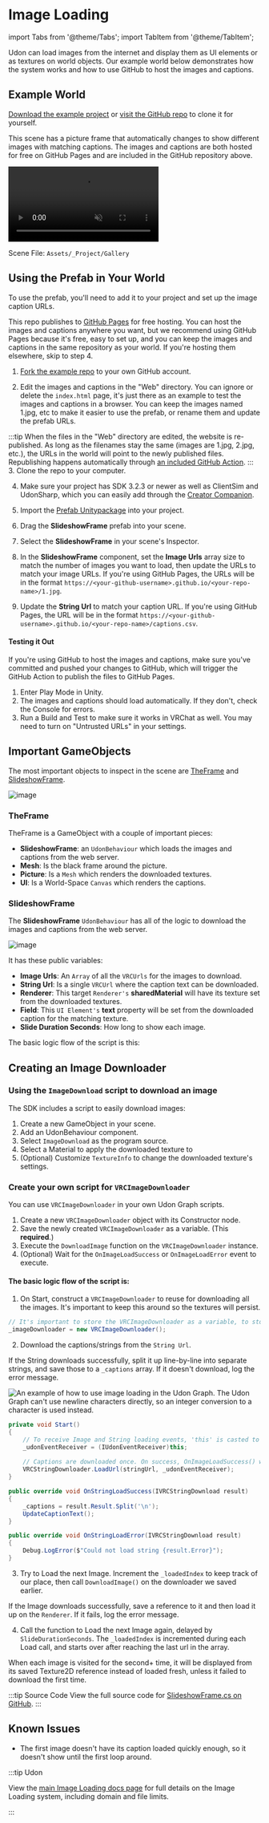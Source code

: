 # Image Loading

import Tabs from '@theme/Tabs';
import TabItem from '@theme/TabItem';

Udon can load images from the internet and display them as UI elements or as textures on world objects. Our example world below demonstrates how the system works and how to use GitHub to host the images and captions.

## Example World

[Download the example project](https://github.com/vrchat-community/examples-image-loading/archive/refs/heads/main.zip) or [visit the GitHub repo](https://github.com/vrchat-community/examples-image-loading) to clone it for yourself.

This scene has a picture frame that automatically changes to show different images with matching captions. The images and captions are both hosted for free on GitHub Pages and are included in the GitHub repository above.

<video loop="loop" autoplay="autoplay" muted>
  <source src="/img/worlds/image-loader.mp4" type="video/mp4" />
    Your browser does not support the video tag.
</video>

Scene File: `Assets/_Project/Gallery`

## Using the Prefab in Your World

To use the prefab, you'll need to add it to your project and set up the image caption URLs.

This repo publishes to [GitHub Pages](https://pages.github.com/) for free hosting. You can host the images and captions anywhere you want, but we recommend using GitHub Pages because it's free, easy to set up, and you can keep the images and captions in the same repository as your world. If you're hosting them elsewhere, skip to step 4.

1. [Fork the example repo](https://github.com/vrchat-community/examples-image-loading/fork) to your own GitHub account.

2. Edit the images and captions in the "Web" directory. You can ignore or delete the `index.html` page, it's just there as an example to test the images and captions in a browser. You can keep the images named 1.jpg, etc to make it easier to use the prefab, or rename them and update the prefab URLs. 

:::tip
When the files in the "Web" directory are edited, the website is re-published. As long as the filenames stay the same (images are 1.jpg, 2.jpg, etc.), the URLs in the world will point to the newly published files. Republishing happens automatically through [an included GitHub Action](https://github.com/vrchat-community/examples-image-loading/actions/workflows/static.yml).
:::
3. Clone the repo to your computer.

4. Make sure your project has SDK 3.2.3 or newer as well as ClientSim and UdonSharp, which you can easily add through the [Creator Companion](https://vcc.docs.vrchat.com/).

5. Import the [Prefab Unitypackage](https://github.com/vrchat-community/examples-image-loading/releases/download/0.2.0/SlideshowFrame.unitypackage) into your project.

6. Drag the **SlideshowFrame** prefab into your scene.

7. Select the **SlideshowFrame** in your scene's Inspector.

8. In the **SlideshowFrame** component, set the **Image Urls** array size to match the number of images you want to load, then update the URLs to match your image URLs. If you're using GitHub Pages, the URLs will be in the format `https://<your-github-username>.github.io/<your-repo-name>/1.jpg`.

9. Update the **String Url** to match your caption URL. If you're using GitHub Pages, the URL will be in the format `https://<your-github-username>.github.io/<your-repo-name>/captions.csv`.

#### Testing it Out

If you're using GitHub to host the images and captions, make sure you've committed and pushed your changes to GitHub, which will trigger the GitHub Action to publish the files to GitHub Pages.

1. Enter Play Mode in Unity.
2. The images and captions should load automatically. If they don't, check the Console for errors.
3. Run a Build and Test to make sure it works in VRChat as well. You may need to turn on "Untrusted URLs" in your settings.

## Important GameObjects

The most important objects to inspect in the scene are [TheFrame](#theframe) and [SlideshowFrame](#slideshowframe). 


![image](https://user-images.githubusercontent.com/737888/219288603-2fc2753b-27a1-4f61-ad22-a51df527907d.png)

### TheFrame

TheFrame is a GameObject with a couple of important pieces:
* **SlideshowFrame**: an `UdonBehaviour` which loads the images and captions from the web server.
* **Mesh**: Is the black frame around the picture.
* **Picture**: Is a `Mesh` which renders the downloaded textures.
* **UI**: Is a World-Space `Canvas` which renders the captions.

### SlideshowFrame

The **SlideshowFrame** `UdonBehaviour` has all of the logic to download the images and captions from the web server.

![image](https://user-images.githubusercontent.com/737888/219288738-ace09705-18d4-4f8e-bb45-792ff662bf7b.png)

It has these public variables:
* **Image Urls**: An `Array` of all the `VRCUrls` for the images to download.
* **String Url**: Is a single `VRCUrl` where the caption text can be downloaded.
* **Renderer**: This target `Renderer's` **sharedMaterial** will have its texture set from the downloaded textures.
* **Field**: This `UI Element's` **text** property will be set from the downloaded caption for the matching texture.
* **Slide Duration Seconds**: How long to show each image.

The basic logic flow of the script is this:

## Creating an Image Downloader

### Using the `ImageDownload` script to download an image

The SDK includes a script to easily download images:

1. Create a new GameObject in your scene.
2. Add an UdonBehaviour component.
3. Select `ImageDownload` as the program source.
4. Select a Material to apply the downloaded texture to
5. (Optional) Customize `TextureInfo` to change the downloaded texture's settings. 

### Create your own script for `VRCImageDownloader`

You can use `VRCImageDownloader` in your own Udon Graph scripts.

1. Create a new `VRCImageDownloader` object with its Constructor node.
2. Save the newly created `VRCImageDownloader` as a variable. (This **required**.)
3. Execute the `DownloadImage` function on the `VRCImageDownloader` instance.
4. (Optional) Wait for the `OnImageLoadSuccess` or `OnImageLoadError` event to execute.

#### The basic logic flow of the script is:

1. On Start, construct a `VRCImageDownloader` to reuse for downloading all the images. It's important to keep this around so the textures will persist.

```csharp
// It's important to store the VRCImageDownloader as a variable, to stop it from being garbage collected!
_imageDownloader = new VRCImageDownloader();
```

2. Download the captions/strings from the `String Url`.

If the String downloads successfully, split it up line-by-line into separate strings, and save those to a `_captions` array. If it doesn't download, log the error message.


<Tabs groupId="udon-compiler-language">
<TabItem value="graph" label="Udon Graph">

![An example of how to use image loading in the Udon Graph. The Udon Graph can't use newline characters directly, so an integer conversion to a character is used instead.](/img/worlds/string-load-graph-example.png)

</TabItem>
<TabItem value="cs" label="UdonSharp">

```cs
private void Start()
{
    // To receive Image and String loading events, 'this' is casted to the type needed
    _udonEventReceiver = (IUdonEventReceiver)this;
        
    // Captions are downloaded once. On success, OnImageLoadSuccess() will be called.
    VRCStringDownloader.LoadUrl(stringUrl, _udonEventReceiver);
}

public override void OnStringLoadSuccess(IVRCStringDownload result)
{
    _captions = result.Result.Split('\n');
    UpdateCaptionText();
}

public override void OnStringLoadError(IVRCStringDownload result)
{
    Debug.LogError($"Could not load string {result.Error}");
}
```

</TabItem>
</Tabs>

3. Try to Load the next Image. Increment the `_loadedIndex` to keep track of our place, then call `DownloadImage()` on the downloader we saved earlier.

If the Image downloads successfully, save a reference to it and then load it up on the `Renderer`. If it fails, log the error message.

4. Call the function to Load the next Image again, delayed by `SlideDurationSeconds`. The `_loadedIndex` is incremented during each Load call, and starts over after reaching the last url in the array.

When each image is visited for the second+ time, it will be displayed from its saved Texture2D reference instead of loaded fresh, unless it failed to download the first time.

:::tip Source Code
View the full source code for [SlideshowFrame.cs on GitHub](https://github.com/vrchat-community/examples-image-loading/blob/main/Assets/_Project/Frame/SlideshowFrame.cs).
:::

## Known Issues

* The first image doesn't have its caption loaded quickly enough, so it doesn't show until the first loop around.

:::tip Udon

View the [main Image Loading docs page](/worlds/udon/image-loading) for full details on the Image Loading system, including domain and file limits.

:::
